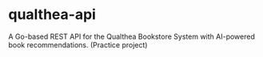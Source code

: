 # qualthea-api
A Go-based REST API for the Qualthea Bookstore System with AI-powered book recommendations. (Practice project)
